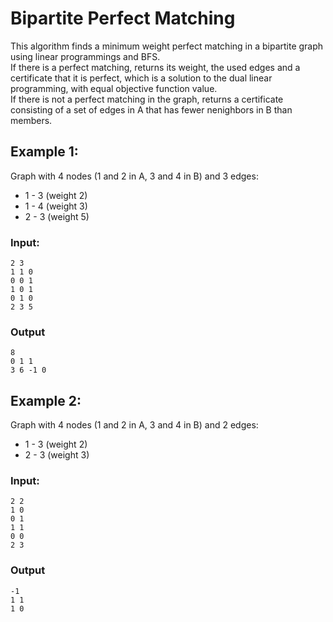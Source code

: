 # Bipartite Perfect Matching
This algorithm finds a minimum weight perfect matching in a bipartite graph using linear programmings and BFS.\
If there is a perfect matching, returns its weight, the used edges and a certificate that it is perfect, which is a solution to the dual linear programming, with equal objective function value.\
If there is not a perfect matching in the graph, returns a certificate consisting of a set of edges in A that has fewer nenighbors in B than members.

## Example 1:
Graph with 4 nodes (1 and 2 in A, 3 and 4 in B) and 3 edges: 
  - 1 - 3 (weight 2)
  - 1 - 4 (weight 3)
  - 2 - 3 (weight 5)
### Input: 
    2 3
    1 1 0
    0 0 1
    1 0 1
    0 1 0
    2 3 5

### Output
    8
    0 1 1
    3 6 -1 0
    
## Example 2:
Graph with 4 nodes (1 and 2 in A, 3 and 4 in B) and 2 edges: 
  - 1 - 3 (weight 2)
  - 2 - 3 (weight 3)
### Input: 
    2 2
    1 0
    0 1
    1 1
    0 0
    2 3

### Output
    -1
    1 1 
    1 0 

